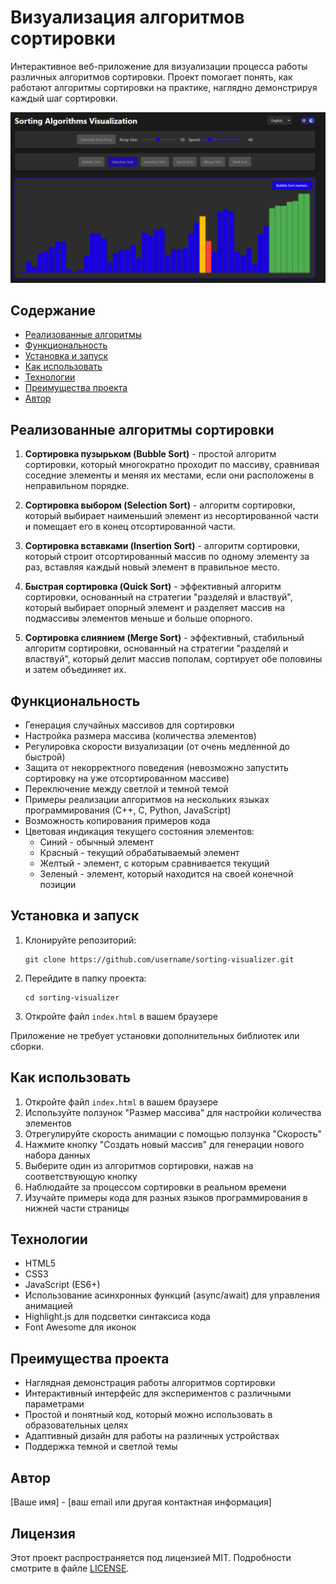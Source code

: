 # Визуализация алгоритмов сортировки

Интерактивное веб-приложение для визуализации процесса работы различных алгоритмов сортировки. Проект помогает понять, как работают алгоритмы сортировки на практике, наглядно демонстрируя каждый шаг сортировки.

![Скриншот приложения](screenshot.png)

## Содержание
- [Реализованные алгоритмы](#реализованные-алгоритмы-сортировки)
- [Функциональность](#функциональность)
- [Установка и запуск](#установка-и-запуск)
- [Как использовать](#как-использовать)
- [Технологии](#технологии)
- [Преимущества проекта](#преимущества-проекта)
- [Автор](#автор)

## Реализованные алгоритмы сортировки

1. **Сортировка пузырьком (Bubble Sort)** - простой алгоритм сортировки, который многократно проходит по массиву, сравнивая соседние элементы и меняя их местами, если они расположены в неправильном порядке.

2. **Сортировка выбором (Selection Sort)** - алгоритм сортировки, который выбирает наименьший элемент из несортированной части и помещает его в конец отсортированной части.

3. **Сортировка вставками (Insertion Sort)** - алгоритм сортировки, который строит отсортированный массив по одному элементу за раз, вставляя каждый новый элемент в правильное место.

4. **Быстрая сортировка (Quick Sort)** - эффективный алгоритм сортировки, основанный на стратегии "разделяй и властвуй", который выбирает опорный элемент и разделяет массив на подмассивы элементов меньше и больше опорного.

5. **Сортировка слиянием (Merge Sort)** - эффективный, стабильный алгоритм сортировки, основанный на стратегии "разделяй и властвуй", который делит массив пополам, сортирует обе половины и затем объединяет их.

## Функциональность

- Генерация случайных массивов для сортировки
- Настройка размера массива (количества элементов)
- Регулировка скорости визуализации (от очень медленной до быстрой)
- Защита от некорректного поведения (невозможно запустить сортировку на уже отсортированном массиве)
- Переключение между светлой и темной темой
- Примеры реализации алгоритмов на нескольких языках программирования (C++, C, Python, JavaScript)
- Возможность копирования примеров кода
- Цветовая индикация текущего состояния элементов:
  - Синий - обычный элемент
  - Красный - текущий обрабатываемый элемент
  - Желтый - элемент, с которым сравнивается текущий
  - Зеленый - элемент, который находится на своей конечной позиции

## Установка и запуск

1. Клонируйте репозиторий:
   ```
   git clone https://github.com/username/sorting-visualizer.git
   ```
2. Перейдите в папку проекта:
   ```
   cd sorting-visualizer
   ```
3. Откройте файл `index.html` в вашем браузере

Приложение не требует установки дополнительных библиотек или сборки.

## Как использовать

1. Откройте файл `index.html` в вашем браузере
2. Используйте ползунок "Размер массива" для настройки количества элементов
3. Отрегулируйте скорость анимации с помощью ползунка "Скорость"
4. Нажмите кнопку "Создать новый массив" для генерации нового набора данных
5. Выберите один из алгоритмов сортировки, нажав на соответствующую кнопку
6. Наблюдайте за процессом сортировки в реальном времени
7. Изучайте примеры кода для разных языков программирования в нижней части страницы

## Технологии

- HTML5
- CSS3
- JavaScript (ES6+)
- Использование асинхронных функций (async/await) для управления анимацией
- Highlight.js для подсветки синтаксиса кода
- Font Awesome для иконок

## Преимущества проекта

- Наглядная демонстрация работы алгоритмов сортировки
- Интерактивный интерфейс для экспериментов с различными параметрами
- Простой и понятный код, который можно использовать в образовательных целях
- Адаптивный дизайн для работы на различных устройствах
- Поддержка темной и светлой темы

## Автор

[Ваше имя] - [ваш email или другая контактная информация]

## Лицензия

Этот проект распространяется под лицензией MIT. Подробности смотрите в файле [LICENSE](LICENSE). 